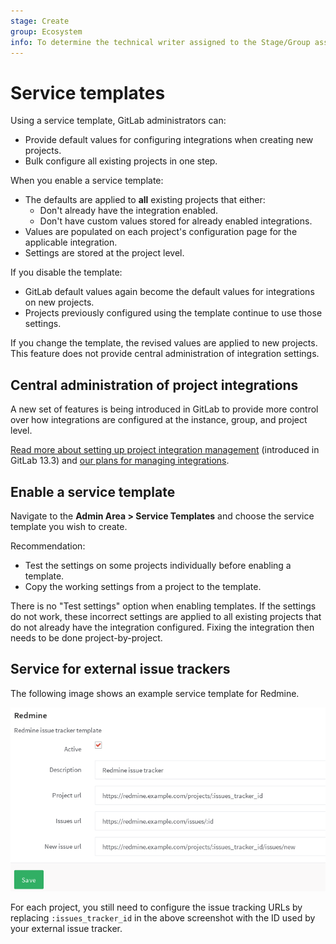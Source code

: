 ```yaml
---
stage: Create
group: Ecosystem
info: To determine the technical writer assigned to the Stage/Group associated with this page, see https://about.gitlab.com/handbook/engineering/ux/technical-writing/#assignments
---
```


# Service templates

Using a service template, GitLab administrators can:

- Provide default values for configuring integrations when creating new projects.
- Bulk configure all existing projects in one step.

When you enable a service template:

- The defaults are applied to **all** existing projects that either:
  - Don't already have the integration enabled.
  - Don't have custom values stored for already enabled integrations.
- Values are populated on each project's configuration page for the applicable
  integration.
- Settings are stored at the project level.

If you disable the template:

- GitLab default values again become the default values for integrations on
  new projects.
- Projects previously configured using the template continue to use those settings.

If you change the template, the revised values are applied to new projects. This feature
does not provide central administration of integration settings.

## Central administration of project integrations

A new set of features is being introduced in GitLab to provide more control over
how integrations are configured at the instance, group, and project level.

[Read more about setting up project integration management](../../admin_area/settings/project_integration_management.md)
(introduced in GitLab 13.3) and [our plans for managing integrations](https://gitlab.com/groups/gitlab-org/-/epics/2137).

## Enable a service template

Navigate to the **Admin Area > Service Templates** and choose the service
template you wish to create.

Recommendation:

- Test the settings on some projects individually before enabling a template.
- Copy the working settings from a project to the template.

There is no "Test settings" option when enabling templates. If the settings do not work,
these incorrect settings are applied to all existing projects that do not already have
the integration configured. Fixing the integration then needs to be done project-by-project.

## Service for external issue trackers

The following image shows an example service template for Redmine.

![Redmine service template](img/services_templates_redmine_example.png)

For each project, you still need to configure the issue tracking
URLs by replacing `:issues_tracker_id` in the above screenshot with the ID used
by your external issue tracker.
